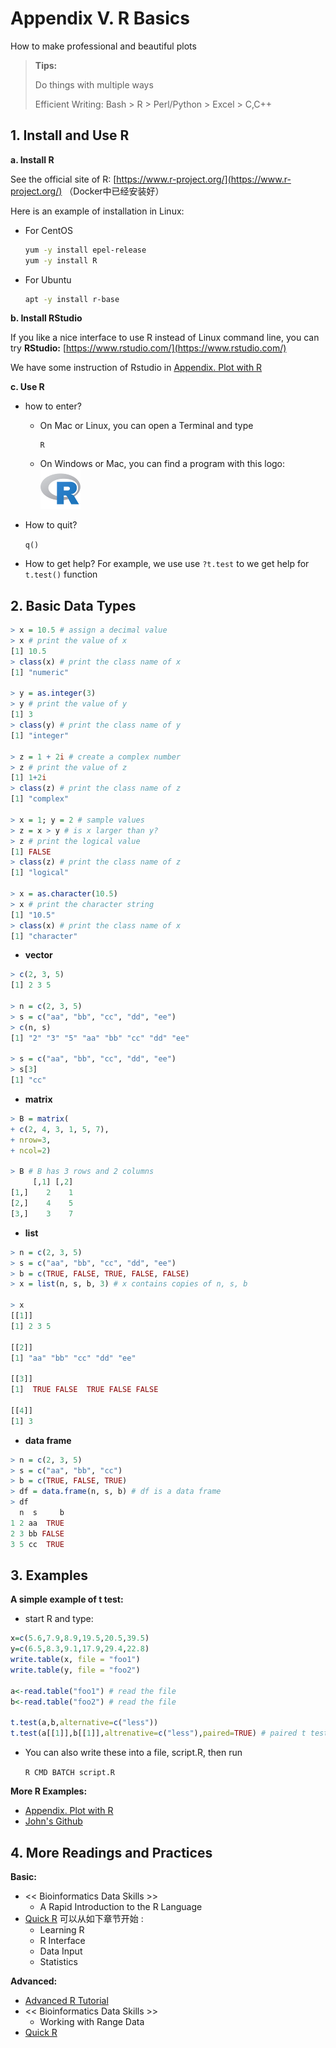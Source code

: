 # Appendix V. R Basics

How to make professional and beautiful plots

> **Tips:**
>
> Do things with multiple ways
>
> Efficient Writing: Bash &gt; R &gt; Perl/Python &gt; Excel &gt; C,C++

## 1. Install and Use R

**a. Install R**

See the official site of R: [https://www.r-project.org/](https://www.r-project.org/) （Docker中已经安装好）

Here is an example of installation in Linux:

* For CentOS

  ```bash
  yum -y install epel-release
  yum -y install R
  ```

* For Ubuntu

  ```bash
  apt -y install r-base
  ```

**b. Install RStudio**

If you like a nice interface to use R instead of Linux command line, you can try **RStudio:** [https://www.rstudio.com/](https://www.rstudio.com/)

We have some instruction of Rstudio in [Appendix. Plot with R](appendix.plots.md)

**c. Use R**

* how to enter?
  * On Mac or Linux, you can open a Terminal and type 

    ```text
    R
    ```

  * On Windows or Mac, you can find a program with this   logo: ![](../.gitbook/assets/r-logo.png)
* How to quit?

  `q()`

* How to get help?
  For example, we use use `?t.test` to we get help for `t.test()` function
  

## 2. Basic Data Types

```r
> x = 10.5 # assign a decimal value
> x # print the value of x
[1] 10.5
> class(x) # print the class name of x
[1] "numeric"

> y = as.integer(3)
> y # print the value of y
[1] 3
> class(y) # print the class name of y
[1] "integer"

> z = 1 + 2i # create a complex number
> z # print the value of z
[1] 1+2i
> class(z) # print the class name of z
[1] "complex"

> x = 1; y = 2 # sample values
> z = x > y # is x larger than y?
> z # print the logical value
[1] FALSE
> class(z) # print the class name of z
[1] "logical"

> x = as.character(10.5)
> x # print the character string
[1] "10.5"
> class(x) # print the class name of x
[1] "character"
```

* **vector**

```r
> c(2, 3, 5)
[1] 2 3 5

> n = c(2, 3, 5)
> s = c("aa", "bb", "cc", "dd", "ee")
> c(n, s)
[1] "2" "3" "5" "aa" "bb" "cc" "dd" "ee"

> s = c("aa", "bb", "cc", "dd", "ee")
> s[3]
[1] "cc"
```

* **matrix**

```r
> B = matrix(
+ c(2, 4, 3, 1, 5, 7),
+ nrow=3,
+ ncol=2)

> B # B has 3 rows and 2 columns
     [,1] [,2]
[1,]    2    1
[2,]    4    5
[3,]    3    7
```

* **list**

```r
> n = c(2, 3, 5)
> s = c("aa", "bb", "cc", "dd", "ee")
> b = c(TRUE, FALSE, TRUE, FALSE, FALSE)
> x = list(n, s, b, 3) # x contains copies of n, s, b

> x
[[1]]
[1] 2 3 5

[[2]]
[1] "aa" "bb" "cc" "dd" "ee"

[[3]]
[1]  TRUE FALSE  TRUE FALSE FALSE

[[4]]
[1] 3
```

* **data frame**

```r
> n = c(2, 3, 5)
> s = c("aa", "bb", "cc")
> b = c(TRUE, FALSE, TRUE)
> df = data.frame(n, s, b) # df is a data frame
> df
  n  s     b
1 2 aa  TRUE
2 3 bb FALSE
3 5 cc  TRUE
```

## 3. Examples

**A simple example of t test:** 

* start R and type:

```r
x=c(5.6,7.9,8.9,19.5,20.5,39.5)
y=c(6.5,8.3,9.1,17.9,29.4,22.8)
write.table(x, file = "foo1")
write.table(y, file = "foo2")

a<-read.table("foo1") # read the file
b<-read.table("foo2") # read the file

t.test(a,b,alternative=c("less"))
t.test(a[[1]],b[[1]],altrenative=c("less"),paired=TRUE) # paired t test
```

* You can also write these into a file, script.R, then run  

  `R CMD BATCH script.R`

**More R Examples:**

* [Appendix. Plot with R](appendix.plots.md)
* [John's Github](https://github.com/urluzhi/scripts/tree/master/Rscript) 

## 4. More Readings and Practices

**Basic:**

* &lt;&lt; Bioinformatics Data Skills &gt;&gt;
  * A Rapid Introduction to the R Language
* [Quick R](https://www.statmethods.net/) 可以从如下章节开始 :
  * Learning R  
  * R Interface  
  * Data Input  
  * Statistics

**Advanced:**

* [Advanced R Tutorial](https://lulab.gitbook.io/training/part-i-basic-skills/4.r)
* &lt;&lt; Bioinformatics Data Skills &gt;&gt;
  * Working with Range Data
* [Quick R](https://www.statmethods.net/) 

